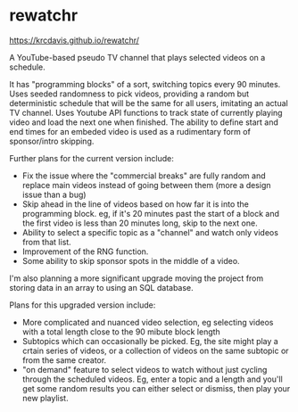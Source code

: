 # rewatchr
https://krcdavis.github.io/rewatchr/

A YouTube-based pseudo TV channel that plays selected videos on a schedule.

It has "programming blocks" of a sort, switching topics every 90 minutes.
Uses seeded randomness to pick videos, providing a random but deterministic schedule that will be the same for all users, imitating an actual TV channel.
Uses Youtube API functions to track state of currently playing video and load the next one when finished.
The ability to define start and end times for an embeded video is used as a rudimentary form of sponsor/intro skipping.

Further plans for the current version include:
- Fix the issue where the "commercial breaks" are fully random and replace main videos instead of going between them (more a design issue than a bug)
- Skip ahead in the line of videos based on how far it is into the programming block. eg, if it's 20 minutes past the start of a block and the first video is less than 20 minutes long, skip to the next one.
- Ability to select a specific topic as a "channel" and watch only videos from that list.
- Improvement of the RNG function.
- Some ability to skip sponsor spots in the middle of a video.

I'm also planning a more significant upgrade moving the project from storing data in an array to using an SQL database.

Plans for this upgraded version include:
- More complicated and nuanced video selection, eg selecting videos with a total length close to the 90 mibute block length
- Subtopics which can occasionally be picked. Eg, the site might play a crtain series of videos, or a collection of videos on the same subtopic or from the same creator.
- "on demand" feature to select videos to watch without just cycling through the scheduled videos. Eg, enter a topic and a length and you'll get some random results you can either select or dismiss, then play your new playlist.
